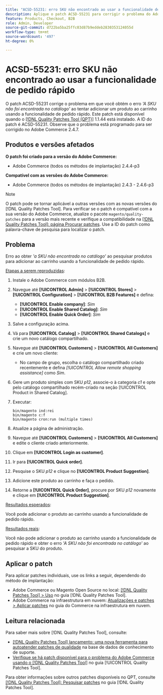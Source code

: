 ```yaml
---
title: "ACSD-55231: erro SKU não encontrado ao usar a funcionalidade de pedido rápido"
description: Aplique o patch ACSD-55231 para corrigir o problema do Adobe Commerce em que você obtém o erro *'O SKU não foi encontrado no catálogo'* ao tentar adicionar um produto ao carrinho usando a funcionalidade de pedido rápido.
feature: Products, Checkout, B2B
role: Admin, Developer
source-git-commit: d722ba5ba25ffc03d87b9eddeb2830353124055d
workflow-type: tm+mt
source-wordcount: '497'
ht-degree: 0%

---
```


# ACSD-55231: erro SKU não encontrado ao usar a funcionalidade de pedido rápido

O patch ACSD-55231 corrige o problema em que você obtém o erro *&#39;A SKU não foi encontrada no catálogo&#39;* ao tentar adicionar um produto ao carrinho usando a funcionalidade de pedido rápido. Este patch está disponível quando o [[!DNL Quality Patches Tool (QPT)]](https://experienceleague.adobe.com/en/docs/commerce-knowledge-base/kb/announcements/commerce-announcements/magento-quality-patches-released-new-tool-to-self-serve-quality-patches) 1.1.44 está instalado. A ID do patch é ACSD-55231. Observe que o problema está programado para ser corrigido no Adobe Commerce 2.4.7.

## Produtos e versões afetados

**O patch foi criado para a versão do Adobe Commerce:**

* Adobe Commerce (todos os métodos de implantação) 2.4.4-p3

**Compatível com as versões do Adobe Commerce:**

* Adobe Commerce (todos os métodos de implantação) 2.4.3 - 2.4.6-p3

>[!NOTE]
>
>O patch pode se tornar aplicável a outras versões com as novas versões do [!DNL Quality Patches Tool]. Para verificar se o patch é compatível com a sua versão do Adobe Commerce, atualize o pacote `magento/quality-patches` para a versão mais recente e verifique a compatibilidade na [[!DNL Quality Patches Tool]: página Procurar patches](https://experienceleague.adobe.com/tools/commerce-quality-patches/index.html). Use a ID do patch como palavra-chave de pesquisa para localizar o patch.

## Problema

Erro ao obter *&#39;a SKU não encontrada no catálogo&#39;* ao pesquisar produtos para adicionar ao carrinho usando a funcionalidade de pedido rápido.

<u>Etapas a serem reproduzidas</u>:

1. Instale o Adobe Commerce com módulos B2B.
1. Navegue até **[!UICONTROL Admin]** > **[!UICONTROL Stores]** > **[!UICONTROL Configuration]** > **[!UICONTROL B2B Features]** e defina:
   * **[!UICONTROL Enable company]**: *Sim*
   * **[!UICONTROL Enable Shared Catalog]**: *Sim*
   * **[!UICONTROL Enable Quick Order]**: *Sim*
1. Salve a configuração acima.
1. Vá para **[!UICONTROL Catalog]** > **[!UICONTROL Shared Catalogs]** e crie um novo catálogo compartilhado.
1. Navegue até **[!UICONTROL Customers]** > **[!UICONTROL All Customers]** e crie um novo cliente:
   * No campo de grupo, escolha o catálogo compartilhado criado recentemente e defina *[!UICONTROL Allow remote shopping assistance]* como *Sim*.
1. Gere um produto simples com SKU *p12*, associe-o à categoria *c1* e opte pelo catálogo compartilhado recém-criado na seção [!UICONTROL Product in Shared Catalog].
1. Executar:

   ```
   bin/magento ind:rei 
   bin/magento c:f 
   bin/magento cron:run (multiple times)
   ```

1. Atualize a página de administração.
1. Navegue até **[!UICONTROL Customers]** > **[!UICONTROL All Customers]** e edite o cliente criado anteriormente.
1. Clique em **[!UICONTROL Login as customer]**.
1. Ir para **[!UICONTROL Quick order]**.
1. Pesquise o SKU *p12* e clique no **[!UICONTROL Product Suggestion]**.
1. Adicione este produto ao carrinho e faça o pedido.
1. Retorne a **[!UICONTROL Quick Order]**, procure por SKU *p12* novamente e clique em **[!UICONTROL Product Suggestion]**.

<u>Resultados esperados</u>:

Você pode adicionar o produto ao carrinho usando a funcionalidade de pedido rápido.

<u>Resultados reais</u>:

Você não pode adicionar o produto ao carrinho usando a funcionalidade de pedido rápido e obter o erro *&#39;A SKU não foi encontrada no catálogo&#39;* ao pesquisar a SKU do produto.

## Aplicar o patch

Para aplicar patches individuais, use os links a seguir, dependendo do método de implantação:

* Adobe Commerce ou Magento Open Source no local: [[!DNL Quality Patches Tool] > Uso](https://experienceleague.adobe.com/docs/commerce-operations/tools/quality-patches-tool/usage.html) no guia [!DNL Quality Patches Tool].
* Adobe Commerce na infraestrutura em nuvem: [Atualizações e patches > Aplicar patches](https://experienceleague.adobe.com/docs/commerce-cloud-service/user-guide/develop/upgrade/apply-patches.html) no guia do Commerce na infraestrutura em nuvem.

## Leitura relacionada

Para saber mais sobre [!DNL Quality Patches Tool], consulte:

* [[!DNL Quality Patches Tool] lançamento: uma nova ferramenta para autoatender patches de qualidade](https://experienceleague.adobe.com/en/docs/commerce-knowledge-base/kb/announcements/commerce-announcements/magento-quality-patches-released-new-tool-to-self-serve-quality-patches) na base de dados de conhecimento de suporte.
* [Verifique se há patch disponível para o problema do Adobe Commerce usando o  [!DNL Quality Patches Tool]](/help/tools/quality-patches-tool/patches-available-in-qpt/check-patch-for-magento-issue-with-magento-quality-patches.md) no guia [!UICONTROL Quality Patches Tool].


Para obter informações sobre outros patches disponíveis no QPT, consulte [[!DNL Quality Patches Tool]: Pesquisar patches](https://experienceleague.adobe.com/tools/commerce-quality-patches/index.html) no guia [!DNL Quality Patches Tool].
